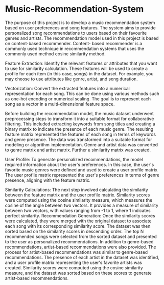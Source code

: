 # Music-Recommendation-System
The purpose of this project is to develop a music recommendation system based on user preferences and song features. The system aims to provide personalized song recommendations to users based on their favourite genres and artists.
The recommendation model used in this project is based on content-based recommender. Content- based recommender is a commonly used technique in recommendation systems that uses the commonly used method cosine similarity method.

Feature Extraction: Identify the relevant features or attributes that you want to use for similarity calculation. These features will be used to create a profile for each item (in this case, songs) in the dataset. For example, you may choose to use attributes like genre, artist, and song duration.

Vectorization: Convert the extracted features into a numerical representation for each song. This can be done using various methods such as one-hot encoding or numerical scaling. The goal is to represent each song as a vector in a multi-dimensional feature space.

Before building the recommendation model, the music dataset underwent preprocessing steps to transform it into a suitable format for collaborative filtering. This included extracting keywords from song titles and creating a binary matrix to indicate the presence of each music genre. The resulting feature matrix represented the features of each song in terms of keywords and genre presence. The data was transformed into a suitable format for modeling or algorithm implementation. Genre and artist data was converted to genre matrix and artist matrix. Further a similarity matrix was created.

User Profile: To generate personalized recommendations, the model required information about the user's preferences. In this case, the user's favorite music genres were defined and used to create a user profile matrix. The user profile matrix represented the user's preferences in terms of genre presence, aligning with the feature matrix.

Similarity Calculations:
The next step involved calculating the similarity between the feature matrix and the user profile matrix. Similarity scores were computed using the cosine similarity measure, which measures the cosine of the angle between two vectors. It provides a measure of similarity between two vectors, with values ranging from -1 to 1, where 1 indicates perfect similarity.
Recommendation Generation:
Once the similarity scores were calculated, they were merged with the original dataset to associate each song with its corresponding similarity score. The dataset was then sorted based on the similarity scores in descending order. The top N recommended songs were selected from the sorted dataset and presented to the user as personalized recommendations.
In addition to genre-based recommendations, artist-based recommendations were also provided. The process for artist-based recommendations was similar to genre-based recommendations. The presence of each artist in the dataset was identified, and a user profile matrix representing the user's favorite artists was created. Similarity scores were computed using the cosine similarity measure, and the dataset was sorted based on these scores to generate artist-based recommendations.
